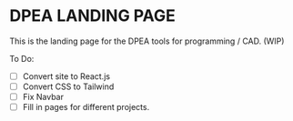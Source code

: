 # DPEA LANDING PAGE

This is the landing page for the DPEA tools for programming / CAD. (WIP)

To Do:
- [ ] Convert site to React.js
- [ ] Convert CSS to Tailwind
- [ ] Fix Navbar
- [ ] Fill in pages for different projects. 